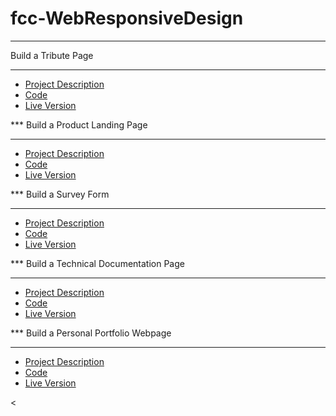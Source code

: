 # fcc-WebResponsiveDesign
***
Build a Tribute Page 
<hr>
<ul>
<li><a href="https://www.freecodecamp.org/learn/responsive-web-design/responsive-web-design-projects/build-a-tribute-page">Project Description</a></li>
<li><a href="https://github.com/baroodkamdi/fcc-WebResponsiveDesign/tree/main/Tribute-Page">Code</a></li>
<li><a href="https://codepen.io/barood/pen/abJNQNv">Live Version</a></li>
</ul>
***
Build a Product Landing Page 
<hr>
<ul>
<li><a href="https://www.freecodecamp.org/learn/responsive-web-design/responsive-web-design-projects/build-a-product-landing-page">Project Description</a></li>
<li><a href="https://github.com/baroodkamdi/fcc-WebResponsiveDesign/tree/main/product-landing-page">Code</a></li>
<li><a href="https://codepen.io/barood/pen/RwpaEvX">Live Version</a></li>
</ul>
***
Build a Survey Form 
<hr>
<ul>
<li><a href="https://www.freecodecamp.org/learn/responsive-web-design/responsive-web-design-projects/build-a-survey-form">Project Description</a></li>
<li><a href="https://github.com/baroodkamdi/fcc-WebResponsiveDesign/tree/main/Survey-Form">Code</a></li>
<li><a href="https://codepen.io/barood/pen/OJpNrmK">Live Version</a></li>
</ul>
***
Build a Technical Documentation Page 
<hr>
<ul>
<li><a href="https://www.freecodecamp.org/learn/responsive-web-design/responsive-web-design-projects/build-a-technical-documentation-page">Project Description</a></li>
<li><a href="https://github.com/baroodkamdi/fcc-WebResponsiveDesign/tree/main/technical-documentation">Code</a></li>
<li><a href="https://codepen.io/barood/pen/XWMKWRJ">Live Version</a></li>
</ul>
***
Build a Personal Portfolio Webpage 
<hr>
<ul>
<li><a href="https://www.freecodecamp.org/learn/responsive-web-design/responsive-web-design-projects/build-a-personal-portfolio-webpage">Project Description</a></li>
<li><a href="https://github.com/baroodkamdi/fcc-WebResponsiveDesign/tree/main/personal-portfolio">Code</a></li>
<li><a href="https://codepen.io/barood/pen/ExWyxoK">Live Version</a></li>
</ul><
